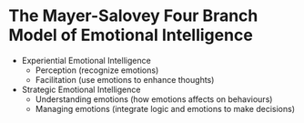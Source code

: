 # The Mayer-Salovey Four Branch Model of Emotional Intelligence

- Experiential Emotional Intelligence
  - Perception (recognize emotions)
  - Facilitation (use emotions to enhance thoughts)
- Strategic Emotional Intelligence
  - Understanding emotions (how emotions affects on behaviours)
  - Managing emotions (integrate logic and emotions to make decisions)